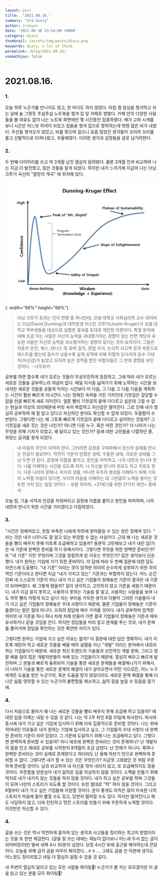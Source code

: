 ```yaml
---
layout: post
title:  "2021.08.16."
summary: "3rd diary"
author: 2rohyun
date: '2021-08-16 23:54:00 +0900'
category: diary
thumbnail: /assets/img/posts/diary.png
keywords: diary, a lot of think
permalink: /blog/2021-08-16/
usemathjax: false
---
```


# 2021.08.16.

### 1.
오늘 하루 누군가를 만나지도 않고, 한 마디도 하지 않았다. 아침 겸 점심을 챙겨먹고 쉬는 날에 늘 그렇듯 주섬주섬 노트북을 챙겨 집 앞 카페로 향했다. 카페 안의 다양한 사람들을 볼 여유도 없이 나는 노트북 화면에만 몇 시간동안 집중하였다. 배가 고파 시계를 보니 시간은 어느덧 저녁이 되었고 짐들을 챙겨 집으로 향하려는데 밖엔 많은 비가 내렸다. 우산을 챙겨오지 않았고, 비를 맞으며 걸으니 요즘 많았던 생각들이 꼬리의 꼬리를 물고 산발적으로 터져나왔고, 우울해졌다. 이러한 생각과 감정들을 글로 남기려한다.

### 2.
두 번째 다이어리를 쓰고 약 3개월 남짓 열심히 달려왔다. 물론 3개월 전과 비교하여 나는 지금 더 발전했고, 많은 것들을 알게 되었다. 하지만 내가 느끼기에 지금의 나는 더닝 크루거 곡선의 "절망의 계곡" 에 위치해 있다.

![duning](/assets/img/posts/duning.png){: width="66%" height="66%"}

> 더닝 크루거 효과는 인지 편향 중 하나인데, 코넬 대학교 사회심리학 교수 데이비드 더닝(David Dunning)과 대학원생 저스틴 크루거(Justin Kruger)가 코넬 대학교 학부생들을 대상으로 실험한 결과를 토대로 제안한 이론이다. 특정 분야에 대해 조금 아는 사람은 자신의 능력을 과대평가하는 경향이 있는 반면 적당히 유능한 사람은 자신의 능력을 과소평가하는 경향이 있다는 것이 요지이다. 그들은 자동차 운전, 체스, 테니스 및 유머 감각, 문법 지식, 논리적 사고력 등의 부문으로 테스트를 했는데 점수가 낮을수록 실제 성적에 비해 피험자 당사자의 등수 기대치(자신감)가 높았고 오히려 높은 성적을 받은 피험자들은 그 반대 경향을 보인 것이다. - 나무위키

공부를 하면 할수록 내가 모르는 것들이 무궁무진하게 등장하고, 그에 따라 내가 모르는 새로운 것들을 공부하느라 여념이 없다. 매일 지식을 넓혀가기 위해 노력하는 시간을 보내지만 새로운 것들을 공들여 익히는 시간보다 이 다음, 그 다음 그 다음 다음을 계획하는 시간이 훨씬 빠르게 지나간다. 나는 정해진 속력을 가진 기차인데 기찻길은 감당할 수 없을 만큼 빠르게 새로 지어진다. 얼른 빨리 기찻길의 끝에 다다르고 싶은데 그럴 수 없는 현실과 이상의 괴리때문에 머릿 속이 복잡하고 자신감은 떨어진다. 그로 인해 내가 열심히 공부하여 꽤 잘 알고 있다고 자신하던 분야도 확신할 수 없게 되었다. 우울함이 수반된다. 그렇다면 나는 왜 그토록 빠르게 기찻길의 끝에 다다르고 싶어하는 것일까? 그 기찻길을 새로 짓는 것은 나인가? 아니면 다른 누구, 혹은 어떤 것인가? 더 나아가 나는 무엇을 위해 기차가 되었고, 왜 달리고 있는 것인가? 등에 대한 고민들을 나열하던 중, 와닿는 글귀를 찾게 되었다.

> 내 마음의 주인이 되어야 한다. 그러려면 감정을 구체화해서 정신의 실체를 만나는 연습이 필요하다. 막연히 기분이 언짢은 상태, 우울한 상태, 괴로운 상태를 그냥 두면 안 된다. 감정에 이름을 붙이고, 원인을 파악하고, 나의 내면과 만나야 한다. 나를 이해하는 시간을 갖도록 하자. 나 자신을 만나야 위로도 하고 치유도 한다. 다른 나라의 문화나, 미지의 생물, 머나먼 우주의 행성을 이해하기 위해 기꺼이 노력할 마음이 있다면, 우리의 마음을 이해하는 데 그만큼의 노력을 들이는 것 또한 가치 있는 일일 것이다. - 유발 하라리, <21세기를 위한 21가지 제언> 중에서

오늘 밤, 기술 서적과 인강을 치워버리고 감정에 이름을 붙이고 원인을 파악하며, 나의 내면과 만나기 위한 시간을 가지겠다고 다짐하었다.

### 3.
"시간은 정해져있고, 한참 부족한 나에게 하루에 받아들일 수 있는 양은 정해져 있다. " 라는 것은 내가 너무나도 잘 알고 있는 부정할 수 없는 사실이다. 근데 왜 나는 새로운 것들을 빨리 배우지 못해 이토록 조급해하고 있을까? 충분히 고민해보고 내가 내린 답(?)은 내 기준에 완벽한 준비를 하기 위해서이다. 그렇다면 무엇을 위한 완벽한 준비인가? 또 "내 기준" 이란 무엇이며 그것을 정립하게 된 이유는 무엇인가? 답은 생각보다 단순했다. 내가 원하는 기업에 가기 위한 준비이다. 이 답에 따라 두 번째 질문에 대한 답도 자연스레 도출됐다. "내 기준" 이라는 것이 엄격한 의미의 순수하게 성취하기 위한 자의적인 기준이라고 한다면 지금 "내가 가지고 있는" 기준과는 부합하지 않는다. 어느 순간 진짜 내 스스로의 기준이 아닌 내가 가고 싶은 기업들이 정해놓은 기준이 결국은 내 기준이 되어버렸다. 왜 그렇게 됐을까? 깊이 생각하고, 고민하지 않고 기준을 세웠기 때문이다. 내가 지금 알지 못하고, 사용하지 못하는 기술을 잘 알고, 사용하는 사람들을 보며 나도 하루 빨리 저렇게 되고 싶다! 라는 부러움 가득한 생각과 더불어 그러한 기술들이 내가 가고 싶은 기업들이 정해놓은 우대 사항이기 때문에. 물론 기업들이 정해놓은 기준이 틀렸다는 말은 절대 아니다. 오히려 정답에 매우 가까울 것이다. 내가 공부하며 엄격한 의미의 내 기준을 하나 하나 차례 차례 만들어 가면 결국 기업들이 정해놓은 기준과 매우 유사하거나 같을 것임을 안다. 하지만 정답들을 미리 알고 문제를 푸는 것과, 내가 문제를 풀어가며 정답을 확인하는 것은 확연한 차이가 있다.

그렇다면 원하는 기업에 가고 싶은 이유는 뭘까? 이 질문에 대한 답은 명확하다. 내가 이토록 재밌어 하고 새로운 것들을 배울 때의 설렘을 지닌 "개발" 이라는 분야에서 내로라하는 기업들이기 때문에. 새로운 최신 트렌드의 기술들과 선진적인 개발 문화, 그리고 정말 배울 점이 많은 개발자분들이 속해 있는 기업들이기 때문에. 열심히 배우고 빠르게 발전하며 그 분들과 빠르게 융화되어 기술을 통한 새로운 문제들을 해결해나가기 위해서. 더 나아가 기술을 통한 새로운 문제의 해결이 내가 살아오면서 어떤 식으로든, 어느 누구에게든 도움을 받은 누군가의, 혹은 도움을 받지 않았더라도 새로운 문제 해결을 통해 더 나은 삶을 영위할 수 있는 누군가의 불편함을 해소하고, 삶의 질을 높일 수 있음을 알기에.

### 4.
다시 처음으로 돌아가 왜 나는 새로운 것들을 빨리 배우지 못해 조급해 하고 있을까? 에 대한 답을 이제는 내릴 수 있을 것 같다. 나는 약 2주 뒤인 8월 31일에 퇴사한다. 퇴사와 동시에 내가 가고 싶은 기업에 입사하기 위해 더욱 집중적으로 준비할 것이다. 나는 위에 적어내린 이유들로 내가 원하는 기업에 입사하고 싶고, 그 기업들의 우대 사항이 내 완벽한 준비의 기준이 되어 있었다. 그 기준에 도달하기 위해 나는 조급해하고 있다. 그렇다면 완벽하게 준비할 수 있을까? 아니 애초에 완벽한 준비라는 것이 존재하나? 난 개발자의 꿈을 안고 제대로 공부를 시작한지 8개월이 조금 넘었다. 난 천재가 아니다. 혹여나 완벽한 준비라는 것이 실제로 존재한다고 하더라도 난 올해 하반기 안으로 완벽하게 준비할 수 없다. 그렇다면 내가 할 수 있는 것은 무엇인가? 지금껏 그래왔던 것 처럼 꾸준하게 준비할 것이다. 남과 비교하여 내 자신을 깎아 내리지 않고, 또 조급해하지도 않을 것이다. 꾸준함을 양분삼아 내가 달려온 길을 의심하지 않을 것이다. 스펙을 만들기 위해 억지로 내가 내키지 않는 것들을 하지 않을 것이다. 내가 하고 싶은 공부를 하며 그것들이 모여 나만의 스토리가 되도록 할 것이다. 또한 절대로 "척" 하지 않을 것이다. 그리고 9월부터 내가 가고 싶은 기업들에 지원할 것이다. 운이 좋게도 아직은 많이 미숙한 나의 스토리가 마음에 들어 뽑힐 수도 있고, 당연히 떨어질 수도 있다. 하지만 떨어진다고 해도 낙담하지 않고, 더욱 탄탄하고 멋진 스토리를 만들기 위해 꾸준하게 노력할 것이다. 이것만은 자신할 수 있다.


### 4.
글을 쓰는 것은 역시 막연하게 흩어져 있는 생각과 사고들을 정리하는 최고의 방법이라는 것을 또 한번 체감한다. (글을 잘 쓰는 데에는 재능이 없다보니 어느새 두서 없는 글이 되어버렸지만) 벌써 새벽 4시 30분이 넘었다. 당장 4시간 뒤에 출근을 해야하는데 큰일이다. 오늘을 위해 급히 글을 마무리 해야겠다...ㅎㅎ.... 그래도 글을 쓴 덕분에 생각도 어느정도 정리되었고 내일 더 열심히 달릴 수 있을 것 같다.

내 주변의 열심히 달리고 있는 모든 사람들 화이팅🙏! 누군가가 볼 지는 모르겠지만 이 글을 읽고 있는 분들 모두 화이팅🙏! 

